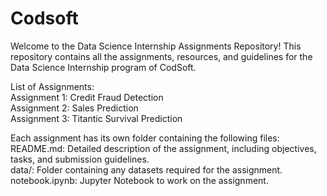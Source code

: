 # Codsoft
Welcome to the Data Science Internship Assignments Repository! This repository contains all the assignments, resources, and guidelines for the Data Science Internship program of CodSoft. 

List of Assignments: <br>
Assignment 1: Credit Fraud Detection <br>
Assignment 2: Sales Prediction <br>
Assignment 3: Titantic Survival Prediction <br>

Each assignment has its own folder containing the following files: <br>
README.md: Detailed description of the assignment, including objectives, tasks, and submission guidelines. <br>
data/: Folder containing any datasets required for the assignment. <br>
notebook.ipynb: Jupyter Notebook to work on the assignment. <br>
